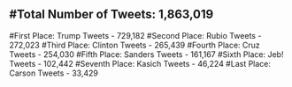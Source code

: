 #Total Number of Tweets: 1,863,019 
---
#First Place: Trump Tweets - 729,182
#Second Place: Rubio Tweets - 272,023
#Third Place: Clinton Tweets - 265,439
#Fourth Place: Cruz Tweets - 254,030
#Fifth Place: Sanders Tweets - 161,167
#Sixth Place: Jeb! Tweets - 102,442
#Seventh Place: Kasich Tweets - 46,224
#Last Place: Carson Tweets - 33,429
